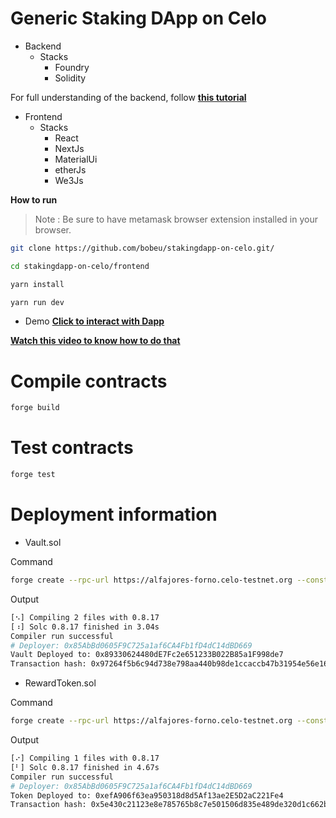 # Generic Staking DApp on Celo

- Backend
  - Stacks
    - Foundry
    - Solidity

For full understanding of the backend, follow **[this tutorial]()**

- Frontend
  - Stacks
    - React
    - NextJs
    - MaterialUi
    - etherJs
    - We3Js

**How to run**
> Note : Be sure to have metamask browser extension installed in  your browser.

```bash
git clone https://github.com/bobeu/stakingdapp-on-celo.git/
```

```bash
cd stakingdapp-on-celo/frontend
```

```bash
yarn install
```

```bash
yarn run dev
```

- Demo
**[Click to interact with Dapp](https://stakingdapp2.vercel.app/)**

**[Watch this video to know how to do that](https://youtu.be/8H-tctoES3Q)**

# Compile contracts
```bash
forge build
```

# Test contracts
```bash
forge test
```

# Deployment information
- Vault.sol

Command
```bash 
forge create --rpc-url https://alfajores-forno.celo-testnet.org --constructor-args 10000000000000000000 --private-key <paste your private key here> src/Vault.sol:Vault
```
Output
```bash
[⠢] Compiling 2 files with 0.8.17
[⠰] Solc 0.8.17 finished in 3.04s
Compiler run successful
# Deployer: 0x85AbBd0605F9C725a1af6CA4Fb1fD4dC14dBD669
Vault Deployed to: 0x89330624480dE7Fc2e651233B022B85a1F998de7
Transaction hash: 0x97264f5b6c94d738e798aa440b98de1ccaccb47b31954e56e16078766723bac7     
```

- RewardToken.sol

Command
```bash 
forge create --rpc-url https://alfajores-forno.celo-testnet.org --constructor-args 500000000--private-key <paste your private key here> src/RewardToken.sol:RewardToken
```
Output
```bash
[⠔] Compiling 1 files with 0.8.17
[⠃] Solc 0.8.17 finished in 4.67s
Compiler run successful
# Deployer: 0x85AbBd0605F9C725a1af6CA4Fb1fD4dC14dBD669
Token Deployed to: 0xefA906f63ea950318d8d5Af13ae2E5D2aC221Fe4
Transaction hash: 0x5e430c21123e8e785765b8c7e501506d835e489de320d1c662b3cc6ea287e474
```










    
<!-- "web3modal": "^1.9.12"
// import React from 'react';
// // import Web3Modal from "web3modal";
// import { 
//   // configureChains, 
//   // createClient, 
//   connect, 
//   Address,
//   Chain,
//   ConnectResult,
//   Connector,
//   ConnectorData,
//   ConnectArgs,
//   disconnect,
//   FetchBalanceResult,
//   FetchTokenResult,
//   GetContractArgs,
//   GetContractResult,
//   getAccount,
//   PrepareSendTransactionArgs,
//   PrepareSendTransactionResult,
//   readContract,
//   writeContract,
//   WriteContractResult,
// } from '@wagmi/core';

// import { Web3Modal } from "@web3modal/html";
import { celoAlfajores } from '@wagmi/core/chains';
// import { configureChains, createClient } from "@wagmi/core";
// // import { alchemyProvider } from '@wagmi/core/providers/alchemy'
// import { publicProvider } from '@wagmi/core/providers/public';
// import { InjectedConnector } from '@wagmi/core/connectors/injected';
// import {
//   EthereumClient,
//   modalConnectors,
//   walletConnectProvider,
// } from "@web3modal/ethereum";

// // import { Web3Modal } from "@web3modal/react";

// // import { configureChains, createClient, WagmiConfig } from "wagmi";

// import { arbitrum, mainnet, polygon } from "wagmi/chains";

// const providerOptions = {
//   /* See Provider Options Section */
// };

// // const web3Modal = new Web3Modal({
// //   network: "testnet", // optional
// //   cacheProvider: true, // optional
// //   providerOptions // required
// // });

// // const { chains, provider } = configureChains(
// //  [celoAlfajores],
// //  [publicProvider()],
// // )
// // // alchemyProvider({ apiKey: 'yourAlchemyApiKey' }), 
// // const wagmiClient = createClient({
// //  autoConnect: true,
// //  connectors: [new InjectedConnector({ chains })],
// //  provider,
// // })


// const chains = [celoAlfajores];
// const PROJECT_ID = process.env.NEXT_PROJECT_ID;

// // Wagmi client
// const { provider } = configureChains(chains, [
//   walletConnectProvider({ projectId: String(PROJECT_ID) }),
// ]);
// // export const wagmiClient = createClient({
// //   autoConnect: true,
// //   connectors: modalConnectors({
// //     projectId: "<YOUR_PROJECT_ID>",
// //     version: "1",
// //     appName: "web3Modal",
// //     chains,
// //   }),
// //   provider,
// // });

// // // Web3Modal Ethereum Client
// // export const ethereumClient = new EthereumClient(wagmiClient, chains);

// const wagmiClient = createClient({
//   autoConnect: true,
  
//   connectors: modalConnectors({
//     projectId: PROJECT_ID,
//     version: "1",
//     appName: "web3Modal",
//     chains,
//   }),
//   provider,
// });

// const ethereumClient = new EthereumClient(wagmiClient, chains);

// export const web3modal = new Web3Modal(
//   { projectId: String(PROJECT_ID) },
//   ethereumClient
// );

///////////////////////////////////////////////////
// import {
//   EthereumClient,
//   modalConnectors,
//   walletConnectProvider,
// } from "@web3modal/ethereum";

// import { Web3Modal } from "@web3modal/react";

// import { configureChains, createClient, WagmiConfig } from "wagmi";

// import { celoAlfajores } from "wagmi/chains";


////////////////////////////////////////////////////////

// import { WagmiConfig, createClient, configureChains, mainnet } from 'wagmi'

// import { alchemyProvider } from 'wagmi/providers/alchemy'
// import { publicProvider } from 'wagmi/providers/public'

// import { CoinbaseWalletConnector } from 'wagmi/connectors/coinbaseWallet'
// import { InjectedConnector } from 'wagmi/connectors/injected'
// import { MetaMaskConnector } from 'wagmi/connectors/metaMask'
// import { WalletConnectConnector } from 'wagmi/connectors/walletConnect'

// // Configure chains & providers with the Alchemy provider.
// // Two popular providers are Alchemy (alchemy.com) and Infura (infura.io)
// const { chains, provider, webSocketProvider } = configureChains(
//  [mainnet],
//  [alchemyProvider({ apiKey: 'yourAlchemyApiKey' }), publicProvider()],
// )

// // Set up client
// export const client = createClient({
//  autoConnect: true,
//  connectors: [
//  new MetaMaskConnector({ chains }),
//  new CoinbaseWalletConnector({
//  chains,
//  options: {
//  appName: 'wagmi',
//  },
//  }),
//  new WalletConnectConnector({
//  chains,
//  options: {
//  qrcode: true,
//  },
//  }),
//  new InjectedConnector({
//  chains,
//  options: {
//  name: 'Injected',
//  shimDisconnect: true,
//  },
//  }),
//  ],
//  provider,
//  webSocketProvider,
// })



// import SignClient from '@walletconnect/sign-client'
// import { Web3Modal } from '@web3modal/standalone'
// import { useEffect, useState } from 'react'

// // 1. Get projectID at https://cloud.walletconnect.com
// if (!process.env.NEXT_PUBLIC_PROJECT_ID) {
//   throw new Error('You need to provide NEXT_PUBLIC_PROJECT_ID env variable')
// }

// // 2. Configure web3Modal
// const web3Modal = new Web3Modal({ projectId: process.env.NEXT_PUBLIC_PROJECT_ID })

// export default function HomePage() {
//   const [signClient, setSignClient] = useState<SignClient | undefined>(undefined)

//   // 3. Initialize sign client
//   async function onInitializeSignClient() {
//     const client = await SignClient.init({ projectId: process.env.NEXT_PUBLIC_PROJECT_ID })
//     setSignClient(client)
//   }

//   // 4. Initiate connection and pass pairing uri to the modal
//   async function onOpenModal() {
//     if (signClient) {
//       const namespaces = {
//         eip155: { methods: ['eth_sign'], chains: ['eip155:1'], events: ['accountsChanged'] }
//       }
//       const { uri, approval } = await signClient.connect({ requiredNamespaces: namespaces })
//       if (uri) {
//         await web3Modal.openModal({ uri, standaloneChains: namespaces.eip155.chains })
//         await approval()
//         web3Modal.closeModal()
//       }
//     }
//   }

//   useEffect(() => {
//     onInitializeSignClient()
//   }, [])

//   return signClient ? <button onClick={onOpenModal}>Connect Wallet</button> : 'Initializing...'
// } -->
